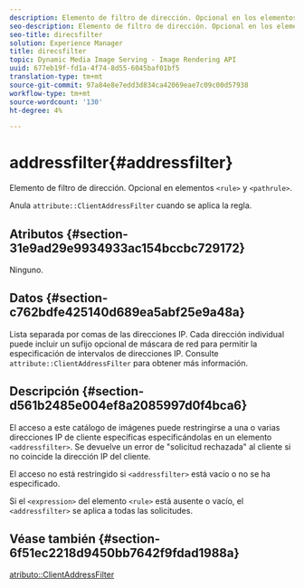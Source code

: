 ```yaml
---
description: Elemento de filtro de dirección. Opcional en los elementos <rule> y <pathrule>.
seo-description: Elemento de filtro de dirección. Opcional en los elementos <rule> y <pathrule>.
seo-title: direcsfilter
solution: Experience Manager
title: direcsfilter
topic: Dynamic Media Image Serving - Image Rendering API
uuid: 677eb19f-fd1a-4f74-8d55-6045baf01bf5
translation-type: tm+mt
source-git-commit: 97a84e8e7edd3d834ca42069eae7c09c00d57938
workflow-type: tm+mt
source-wordcount: '130'
ht-degree: 4%

---
```



# addressfilter{#addressfilter}

Elemento de filtro de dirección. Opcional en elementos `<rule>` y `<pathrule>`.

Anula `attribute::ClientAddressFilter` cuando se aplica la regla.

## Atributos {#section-31e9ad29e9934933ac154bccbc729172}

Ninguno.

## Datos {#section-c762bdfe425140d689ea5abf25e9a48a}

Lista separada por comas de las direcciones IP. Cada dirección individual puede incluir un sufijo opcional de máscara de red para permitir la especificación de intervalos de direcciones IP. Consulte `attribute::ClientAddressFilter` para obtener más información.

## Descripción {#section-d561b2485e004ef8a2085997d0f4bca6}

El acceso a este catálogo de imágenes puede restringirse a una o varias direcciones IP de cliente específicas especificándolas en un elemento `<addressfilter>`. Se devuelve un error de &quot;solicitud rechazada&quot; al cliente si no coincide la dirección IP del cliente.

El acceso no está restringido si `<addressfilter>` está vacío o no se ha especificado.

Si el `<expression>` del elemento `<rule>` está ausente o vacío, el `<addressfilter>` se aplica a todas las solicitudes.

## Véase también {#section-6f51ec2218d9450bb7642f9fdad1988a}

[atributo::ClientAddressFilter](../../../../../is-api/image-catalog/image-serving-api-ref/c-image-catalog-reference/c-attributes-reference/r-clientaddressfilter.md#reference-7000c1f77b134462a1f06b733f29ba68)
